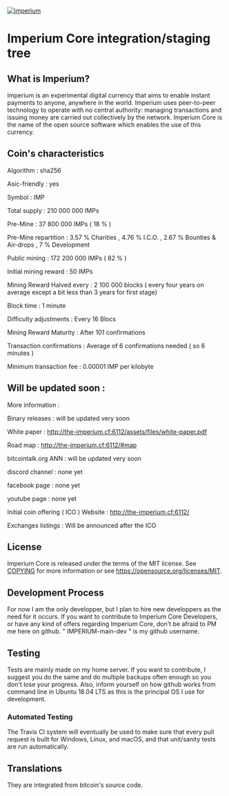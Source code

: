 <a href="https://ibb.co/ca1ALq"><img src="https://preview.ibb.co/hz6c0q/imperium.png" alt="imperium" border="0"></a>



Imperium Core integration/staging tree
=====================================



What is Imperium?
----------------

Imperium is an experimental digital currency that aims to enable instant payments to
anyone, anywhere in the world. Imperium uses peer-to-peer technology to operate
with no central authority: managing transactions and issuing money are carried
out collectively by the network. Imperium Core is the name of the open source
software which enables the use of this currency.



Coin's characteristics
----------------------

Algorithm : sha256

Asic-friendly : yes

Symbol : IMP

Total supply : 210 000 000 IMPs

Pre-Mine : 37 800 000 IMPs ( 18 % )

Pre-Mine repartition : 3.57 % Charities , 4.76 % I.C.O. , 2.67 % Bounties & Air-drops , 7 % Development

Public mining : 172 200 000 IMPs ( 82 % )

Initial mining reward : 50 IMPs

Mining Reward Halved every : 2 100 000 blocks ( every four years on average except a bit less than 3 years for first stage)

Block time : 1 minute

Difficulty adjustments : Every 16 Blocs

Mining Reward Maturity : After 101 confirmations

Transaction confirmations : Average of 6 confirmations needed ( so 6 minutes )

Minimum transaction fee : 0.00001 IMP per kilobyte



Will be updated soon :
--------------------

More information :

Binary releases : will be updated very soon

White paper : http://the-imperium.cf:6112/assets/files/white-paper.pdf

Road map : http://the-imperium.cf:6112/#map

bitcointalk.org ANN : will be updated very soon

discord channel : none yet

facebook page : none yet

youtube page : none yet

Initial coin offering ( ICO ) Website : http://the-imperium.cf:6112/

Exchanges listings : Will be announced after the ICO





License
-------

Imperium Core is released under the terms of the MIT license. See [COPYING](COPYING) for more
information or see https://opensource.org/licenses/MIT.

Development Process
-------------------

For now I am the only developper, but I plan to hire new developpers as the need for it occurs. 
If you want to contribute to Imperium Core Developers, or have any kind of offers regarding Imperium Core, don't be afraid to PM me here on github.  " IMPERIUM-main-dev " is my github username.


Testing
-------

Tests are mainly made on my home server. If you want to contribute, I suggest you do the same and do multiple backups often enough so you don't lose your progress. Also, inform yourself on how github works from command line in Ubuntu 18.04 LTS as this is the principal OS I use for development.



### Automated Testing

The Travis CI system will eventually be used to make sure that every pull request is built for Windows, Linux, and macOS, and that unit/sanity tests are run automatically. 


Translations
------------

They are integrated from bitcoin's source code.
